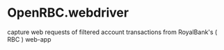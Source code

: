# OpenRBC.webdriver
capture web requests of filtered account transactions from RoyalBank's ( RBC ) web-app
